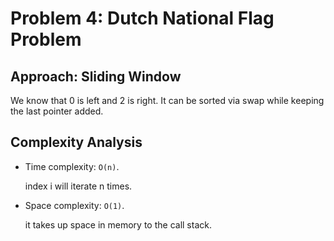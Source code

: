 # Problem 4: Dutch National Flag Problem

## Approach: Sliding Window

We know that 0 is left and 2 is right.
It can be sorted via swap while keeping the last pointer added.

## Complexity Analysis

- Time complexity: `O(n)`.

    index i will iterate n times.

- Space complexity: `O(1)`.

    it takes up space in memory to the call stack.